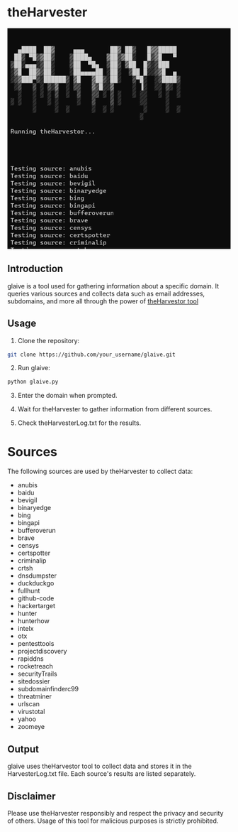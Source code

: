 # theHarvester



![Image Description](assets/main.png)



## Introduction

glaive is a tool used for gathering information about a specific domain. It queries various sources and collects data such as email addresses, subdomains, and more all through the power of  [theHarvestor tool]( https://github.com/laramies/theHarvester)


## Usage

1. Clone the repository:

```bash
git clone https://github.com/your_username/glaive.git
```

<!-- ignore 

2. Install the dependencies:

pip install -r requirements.txt

 -->

2. Run glaive:

```bash
python glaive.py
```

3. Enter the domain when prompted.

4. Wait for theHarvester to gather information from different sources.

5. Check theHarvesterLog.txt for the results.


# Sources

The following sources are used by theHarvester to collect data:

- anubis
- baidu
- bevigil
- binaryedge
- bing
- bingapi
- bufferoverun
- brave
- censys
- certspotter
- criminalip
- crtsh
- dnsdumpster
- duckduckgo
- fullhunt
- github-code
- hackertarget
- hunter
- hunterhow
- intelx
- otx
- pentesttools
- projectdiscovery
- rapiddns
- rocketreach
- securityTrails
- sitedossier
- subdomainfinderc99
- threatminer
- urlscan
- virustotal
- yahoo
- zoomeye

## Output

glaive uses theHarvestor tool to collect data and stores it in the HarvesterLog.txt file. Each source's results are listed separately.

## Disclaimer

Please use theHarvester responsibly and respect the privacy and security of others. Usage of this tool for malicious purposes is strictly prohibited.
